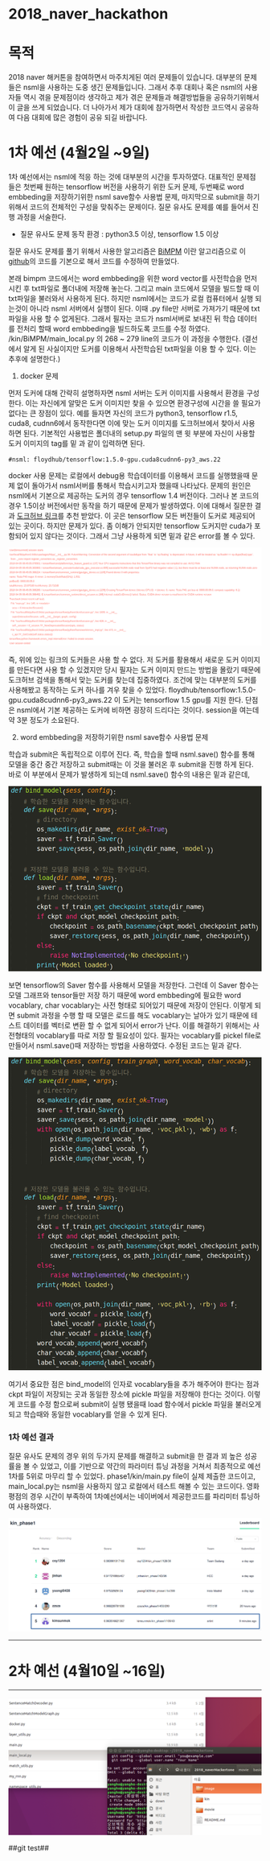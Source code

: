 # 2018_naver_hackathon



# 목적

2018 naver 해커톤을 참여하면서 마주치게된 여러 문제들이 있습니다. 대부분의 문제들은 nsml을 사용하는 도중 생긴 문제들입니다. 그래서 추후 대회나 혹은 nsml의 사용자들 역시 겪을 문제점이라 생각하고 제가 겪은 문제들과 해결방법들을 공유하기위해서 이 글을 쓰게 되었습니다. 더 나아가서 제가 대회에 참가하면서 작성한 코드역시 공유하여 다음 대회에 많은 경험이 공유 되길 바랍니다.


# 1차 예선 (4월2일 ~9일)
 1차 예선에서는 nsml에 적응 하는 것에 대부분의 시간을 투자하였다. 대표적인 문제점들은 첫번째 원하는 tensorflow 버전을 사용하기 위한 도커 문제, 두번째로 word embbeding을 저장하기위한 nsml save함수 사용법 문제, 마지막으로 submit을 하기 위해서 코드의 전체적인 구성을 맞춰주는 문제이다.
 질문 유사도 문제를 예를 들어서 진행 과정을 서술한다.
 
- 질문 유사도 문제
동작 환경 : python3.5 이상, tensorflow 1.5 이상

질문 유사도 문제를 풀기 위해서 사용한 알고리즘은 [BiMPM](https://arxiv.org/pdf/1702.03814.pdf) 이란 알고리즘으로 이 [github](https://github.com/zhiguowang/BiMPM)의 코드를 기본으로 해서 코드를 수정하여 만들었다. 

  본래 bimpm 코드에서는 word embbeding을 위한 word vector를 사전학습을 먼저 시킨 후 txt파일로 폴더내에 저장해 놓는다. 그리고 main 코드에서 모델을 빌드할 때 이 txt파일을 불러와서 사용하게 된다. 하지만 nsml에서는 코드가 로컬 컴퓨터에서 실행 되는것이 아니라 nsml 서버에서 실행이 된다. 이때
.py file만 서버로 가져가기 때문에 txt파일을 사용 할 수 없게된다. 그래서 필자는 코드가 nsml서버로 보내진 뒤 학습 데이터를 전처리 할때 word
embbeding을 빌드하도록 코드를 수정 하였다. /kin/BiMPM/main_local.py 의 268 ~ 279 line의 코드가 이 과정을 수행한다.
(결선에서 알게 된 사실이지만 도커를 이용해서 사전학습된 txt파일을 이용 할 수 있다. 이는 추후에 설명한다.)

1. docker 문제

먼저 도커에 대해 간략히 설명하자면 nsml 서버는 도커 이미지를 사용해서 환경을 구성한다. 이는 자신에게 알맞은 도커 이미지만 찾을 수 있으면 환경구성에 시간을 쓸 필요가 없다는 큰 장점이 있다. 예를 들자면 자신의 코드가 python3, tensorflow r1.5, cuda8, cudnn6에서 동작한다면 이에 맞는 도커 이미지를 도크허브에서 찾아서 사용하면 된다. 기본적인 사용법은 폴더내의 setup.py 파일의 맨 윗 부분에 자신이 사용할 도커 이미지의 tag를 밑 과 같이 입력하면 된다.

    #nsml: floydhub/tensorflow:1.5.0-gpu.cuda8cudnn6-py3_aws.22


 docker 사용 문제는 로컬에서 debug용 학습데이터를 이용해서 코드를 실행했을때 문제 없이 돌아가서 nsml서버를 통해서 학습시키고자 했을때 나타났다. 문제의 원인은 nsml에서 기본으로 제공하는 도커의 경우 tensorflow 1.4 버전이다. 그러나 본 코드의 경우 1.5이상 버전에서만 동작을 하기 때문에 문제가 발생하였다. 이에 대해서 질문한 결과 [도크허브 링크](https://hub.docker.com/r/tensorflow/tensorflow/tags/)를 추천 받았다. 이 곳은 tensorflow 모든 버전들이 도커로 제공되어 있는 곳이다. 하지만 문제가 있다. 좀 이해가 안되지만 tensorflow 도커지만 cuda가 포함되어 있지 않다는 것이다. 그래서 그냥 사용하게 되면 밑과 같은 error를 볼 수 있다. 

![cuda error](./image/im1.png)
 
즉, 위에 있는 링크의 도커들은 사용 할 수 없다. 저 도커를 활용해서 새로운 도커 이미지를 만든다면 사용 할 수 있겠지만 당시 필자는 도커 이미지 만드는 방법을 몰랐기 때문에 도크허브 검색을 통해서 맞는 도커를 찾는데 집중하였다. 조건에 맞는 대부분의 도커를 사용해봤고 동작하는 도커 하나를 겨우 찾을 수 있었다. floydhub/tensorflow:1.5.0-gpu.cuda8cudnn6-py3_aws.22 이 도커는 tensorflow 1.5 gpu를 지원 한다. 단점은 nsml에서 기본 제공하는 도커에 비하면 굉장히 드리다는 것이다. session을 여는데 약 3분 정도가 소요된다.


2.  word embbeding을 저장하기위한 nsml save함수 사용법 문제
 
학습과 submit은 독립적으로 이루어 진다. 즉, 학습을 할때 nsml.save() 함수를 통해 모델을 중간 중간 저장하고 submit때는 이 것을 불러온 후 submit을 진행 하게 된다. 바로 이 부분에서 문제가 발생하게 되는데 nsml.save() 함수의 내용은 밑과 같은데, 

![nsml.save ori](./image/im2.png)

보면 tensorflow의 Saver 함수를 사용해서 모델을 저장한다. 그런데 이 Saver 함수는 모델 그래프와 tensor들만 저장 하기 때문에 word embbeding에 필요한 word vocablary, char vocablary는 사전 형태로 되어있기 때문에 저장이 안된다. 이렇게 되면 submit 과정을 수행 할 때 모델은 로드를 해도 vocablary는 날아가 있기 때문에 테스트 데이터를 벡터로 변환 할 수 없게 되어서 error가 난다. 이를 해결하기 위해서는 사전형태의 vocablary를 따로 저장 할 필요성이 있다. 필자는 vocablary를 pickel file로 만들어서 nsml.save()때 저장하는 방법을 사용하였다. 수정된 코드는 밑과 같다. 

![nsml.save ori](./image/im3.png)

여기서 중요한 점은 bind_model의 인자로 vocablary들을 추가 해주어야 한다는 점과 ckpt 파일이 저장되는 곳과 동일한 장소에 pickle 파일을 저장해야 한다는 것이다. 이렇게 코드를 수정 함으로써 submit이 실행 됐을때 load 함수에서 pickle 파일을 불러오게 되고 학습때와 동일한 vocablary를 얻을 수 있게 된다.


### 1차 예선 결과 

 질문 유사도 문제의 경우 위의 두가지 문제를 해결하고 submit을 한 결과 꾀 높은 성공률을 볼 수 있었고, 이를 기반으로 약간의 파라미터 튜닝 과정을 거쳐서 최종적으로 예선 1차를 5위로 마무리 할 수 있었다. phase1/kin/main.py file이 실제 제출한 코드이고, main_local.py는 nsml을 사용하지 않고 로컬에서 테스트 해볼 수 있는 코드이다. 영화 평점의 경우 시간이 부족하여 1차예선에서는 네이버에서 제공한코드를 파리미터 튜닝하여 사용하였다.
 
![p1result](./image/p1result_.png) 

* * *

# 2차 예선 (4월10일 ~16일)




----
![testimage](./image/test1.png)


##git test##

